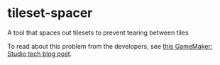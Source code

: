 # tileset-spacer
A tool that spaces out tilesets to prevent tearing between tiles

To read about this problem from the developers, see [this GameMaker: Studio tech blog post](https://www.yoyogames.com/blog/3/seamless-tile-scaling-in-gamemaker).

